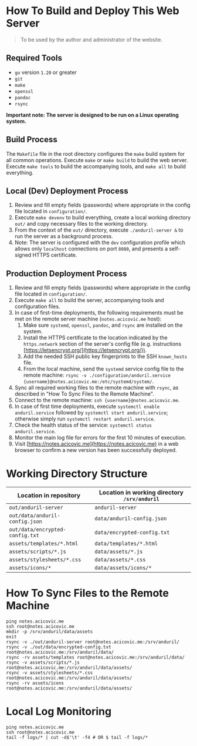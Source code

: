 # How To Build and Deploy This Web Server

> To be used by the author and administrator of the website.

## Required Tools

- `go` version `1.20` or greater
- `git`
- `make`
- `openssl`
- `pandoc`
- `rsync`

**Important note: The server is designed to be run on a Linux operating system.**

## Build Process

The `Makefile` file in the root directory configures the `make` build system for all common operations. Execute `make` or `make build` to build the web server. Execute `make tools` to build the accompanying tools, and `make all` to build everything.

## Local (Dev) Deployment Process

1. Review and fill empty fields (passwords) where appropriate in the config file located in `configuration/`.
2. Execute `make devenv` to build everything, create a local working directory `out/` and copy necessary files to the working directory.
3. From the context of the `out/` directory, execute `./anduril-server &` to run the server as a background process.
4. Note: The server is configured with the `dev` configuration profile which allows only `localhost` connections on port `8080`, and presents a self-signed HTTPS certificate.

## Production Deployment Process

1. Review and fill empty fields (passwords) where appropriate in the config file located in `configuration/`.
2. Execute `make all` to build the server, accompanying tools and configuration files.
3. In case of first-time deployments, the following requirements must be met on the remote server machine (`notes.acicovic.me` host):
    1. Make sure `systemd`, `openssl`, `pandoc`, and `rsync` are installed on the system.
    2. Install the HTTPS certificate to the location indicated by the `https.network` section of the server's config file (e.g. instructions [https://letsencrypt.org/](https://letsencrypt.org/)).
    3. Add the needed SSH public key fingerprints to the SSH `known_hosts` file.
    4. From the local machine, send the `systemd` service config file to the remote machine: `rsync -v ./configuration/anduril.service {username}@notes.acicovic.me:/etc/systemd/system/`.
4. Sync all required working files to the remote machine with `rsync`, as described in "How To Sync Files to the Remote Machine".
5. Connect to the remote machine: `ssh {username}@notes.acicovic.me`.
6. In case of first time deployments, execute `systemctl enable anduril.service` followed by `systemctl start anduril.service`; otherwise simply run `systemctl restart anduril.service`.
7. Check the health status of the service: `systemctl status anduril.service`.
8. Monitor the main log file for errors for the first 10 minutes of execution.
9. Visit [https://notes.acicovic.me](https://notes.acicovic.me) in a web browser to confirm a new version has been successfully deployed.

# Working Directory Structure

| Location in repository | Location in working directory `/srv/anduril` |
| ---------------------- | ----------------------------- |
| `out/anduril-server` | `anduril-server` |
| `out/data/anduril-config.json` | `data/anduril-config.json` |
| `out/data/encrypted-config.txt` | `data/encrypted-config.txt` |
| `assets/templates/*.html` | `data/templates/*.html` |
| `assets/scripts/*.js` | `data/assets/*.js` |
| `assets/stylesheets/*.css` | `data/assets/*.css` |
| `assets/icons/*` | `data/assets/icons/*` |

# How To Sync Files to the Remote Machine

```
ping notes.acicovic.me
ssh root@notes.acicovic.me
mkdir -p /srv/anduril/data/assets
exit
rsync -v ./out/anduril-server root@notes.acicovic.me:/srv/anduril/
rsync -v ./out/data/encrypted-config.txt root@notes.acicovic.me:/srv/anduril/data/
rsync -rv assets/templates root@notes.acicovic.me:/srv/anduril/data/
rsync -v assets/scripts/*.js root@notes.acicovic.me:/srv/anduril/data/assets/
rsync -v assets/stylesheets/*.css root@notes.acicovic.me:/srv/anduril/data/assets/
rsync -rv assets/icons root@notes.acicovic.me:/srv/anduril/data/assets/
```

# Local Log Monitoring

```
ping notes.acicovic.me
ssh root@notes.acicovic.me
tail -f logs/* | cut -d$'\t' -f4 # OR $ tail -f logs/*
```
